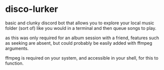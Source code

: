 # disco-lurker

basic and clunky discord bot that allows you to explore your local music folder (sort of) like you would in a terminal and then queue songs to play. 

as this was only required for an album session with a friend, features such as seeking are absent, but could probably be easily added with ffmpeg arguments.

ffmpeg is required on your system, and accessible in your shell, for this to function.